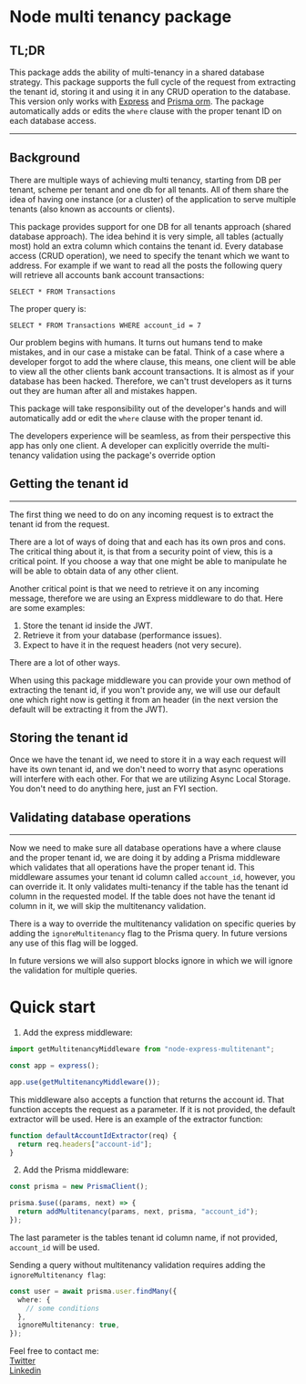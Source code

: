 # Node multi tenancy package

## TL;DR

This package adds the ability of multi-tenancy in a shared database strategy.
This package supports the full cycle of the request from extracting the tenant id, storing it and using it in any CRUD operation to the database.
This version only works with [Express](https://expressjs.com/) and [Prisma orm](https://www.prisma.io/).
The package automatically adds or edits the `where` clause with the proper tenant ID on each database access.

---

## Background

There are multiple ways of achieving multi tenancy, starting from DB per tenant, scheme per tenant and one db for all tenants. All of them share the idea of having one instance (or a cluster) of the application to serve multiple tenants (also known as accounts or clients).

This package provides support for one DB for all tenants approach (shared database approach).
The idea behind it is very simple, all tables (actually most) hold an extra column which contains the tenant id. Every database access (CRUD operation), we need to specify the tenant which we want to address. For example if we want to read all the posts the following query will retrieve all accounts bank account transactions:

`SELECT * FROM Transactions`

The proper query is:

`SELECT * FROM Transactions WHERE account_id = 7`

Our problem begins with humans. It turns out humans tend to make mistakes, and in our case a mistake can be fatal.
Think of a case where a developer forgot to add the where clause, this means, one client will be able to view all the other clients bank account transactions. It is almost as if your database has been hacked.
Therefore, we can't trust developers as it turns out they are human after all and mistakes happen.

This package will take responsibility out of the developer's hands and will automatically add or edit the `where` clause with the proper tenant id.

The developers experience will be seamless, as from their perspective this app has only one client.
A developer can explicitly override the multi-tenancy validation using the package's override option

## Getting the tenant id

---

The first thing we need to do on any incoming request is to extract the tenant id from the request.

There are a lot of ways of doing that and each has its own pros and cons. The critical thing about it, is that from a security point of view, this is a critical point. If you choose a way that one might be able to manipulate he will be able to obtain data of any other client.

Another critical point is that we need to retrieve it on any incoming message, therefore we are using an Express middleware to do that.
Here are some examples:

1. Store the tenant id inside the JWT.
2. Retrieve it from your database (performance issues).
3. Expect to have it in the request headers (not very secure).

There are a lot of other ways.

When using this package middleware you can provide your own method of extracting the tenant id, if you won't provide any, we will use our default one which right now is getting it from an header (in the next version the default will be extracting it from the JWT).

## Storing the tenant id

Once we have the tenant id, we need to store it in a way each request will have its own tenant id, and we don't need to worry that async operations will interfere with each other. For that we are utilizing Async Local Storage. You don't need to do anything here, just an FYI section.

## Validating database operations

---

Now we need to make sure all database operations have a where clause and the proper tenant id, we are doing it by adding a Prisma middleware which validates that all operations have the proper tenant id.
This middleware assumes your tenant id column called `account_id`, however, you can override it. It only validates multi-tenancy if the table has the tenant id column in the requested model.
If the table does not have the tenant id column in it, we will skip the multitenancy validation.

There is a way to override the multitenancy validation on specific queries by adding the `ignoreMultitenancy` flag to the Prisma query. In future versions any use of this flag will be logged.

In future versions we will also support blocks ignore in which we will ignore the validation for multiple queries.

# Quick start

1. Add the express middleware:

```ts
import getMultitenancyMiddleware from "node-express-multitenant";

const app = express();

app.use(getMultitenancyMiddleware());
```

This middleware also accepts a function that returns the account id. That function accepts the request as a parameter. If it is not provided, the default extractor will be used. Here is an example of the extractor function:

```ts
function defaultAccountIdExtractor(req) {
  return req.headers["account-id"];
}
```

2. Add the Prisma middleware:

```ts
const prisma = new PrismaClient();

prisma.$use((params, next) => {
  return addMultitenancy(params, next, prisma, "account_id");
});
```

The last parameter is the tables tenant id column name, if not provided, `account_id` will be used.

Sending a query without multitenancy validation requires adding the `ignoreMultitenancy flag`:

```ts
const user = await prisma.user.findMany({
  where: {
    // some conditions
  },
  ignoreMultitenancy: true,
});
```

Feel free to contact me: <br>
[Twitter](https://twitter.com/Shaul_Zuarets) <br>
[Linkedin](https://www.linkedin.com/in/shaul-zuarets-1a789918/)
